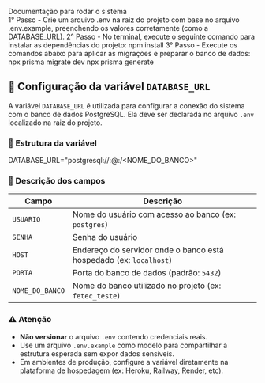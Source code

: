 Documentação para rodar o sistema  
1° Passo - Crie um arquivo .env na raiz do projeto com base no arquivo .env.example, preenchendo os valores corretamente (como a DATABASE_URL).
2° Passo - No terminal, execute o seguinte comando para instalar as dependências do projeto: 
npm install
3° Passo - Execute os comandos abaixo para aplicar as migrações e preparar o banco de dados:
npx prisma migrate dev
npx prisma generate


## 🔗 Configuração da variável `DATABASE_URL`

A variável `DATABASE_URL` é utilizada para configurar a conexão do sistema com o banco de dados PostgreSQL. Ela deve ser declarada no arquivo `.env` localizado na raiz do projeto.

### 📌 Estrutura da variável
DATABASE_URL="postgresql://<USUARIO>:<SENHA>@<HOST>:<PORTA>/<NOME_DO_BANCO>"

### 🧩 Descrição dos campos

| Campo         | Descrição                                                                 |
|---------------|---------------------------------------------------------------------------|
| `USUARIO`     | Nome do usuário com acesso ao banco (ex: `postgres`)                      |
| `SENHA`       | Senha do usuário                                                          |
| `HOST`        | Endereço do servidor onde o banco está hospedado (ex: `localhost`)        |
| `PORTA`       | Porta do banco de dados (padrão: `5432`)                                  |
| `NOME_DO_BANCO` | Nome do banco utilizado no projeto (ex: `fetec_teste`)                   |

### ⚠️ Atenção

- **Não versionar** o arquivo `.env` contendo credenciais reais.
- Use um arquivo `.env.example` como modelo para compartilhar a estrutura esperada sem expor dados sensíveis.
- Em ambientes de produção, configure a variável diretamente na plataforma de hospedagem (ex: Heroku, Railway, Render, etc).



